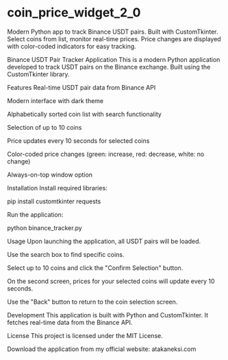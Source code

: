 # coin_price_widget_2_0
Modern Python app to track Binance USDT pairs. Built with CustomTkinter. Select coins from list, monitor real-time prices. Price changes are displayed with color-coded indicators for easy tracking.

Binance USDT Pair Tracker Application
This is a modern Python application developed to track USDT pairs on the Binance exchange. Built using the CustomTkinter library.

Features
Real-time USDT pair data from Binance API

Modern interface with dark theme

Alphabetically sorted coin list with search functionality

Selection of up to 10 coins

Price updates every 10 seconds for selected coins

Color-coded price changes (green: increase, red: decrease, white: no change)

Always-on-top window option

Installation
Install required libraries:

pip install customtkinter requests

Run the application:

python binance_tracker.py

Usage
Upon launching the application, all USDT pairs will be loaded.

Use the search box to find specific coins.

Select up to 10 coins and click the "Confirm Selection" button.

On the second screen, prices for your selected coins will update every 10 seconds.

Use the "Back" button to return to the coin selection screen.

Development
This application is built with Python and CustomTkinter. It fetches real-time data from the Binance API.

License
This project is licensed under the MIT License.

Download the application from my official website: atakaneksi.com
